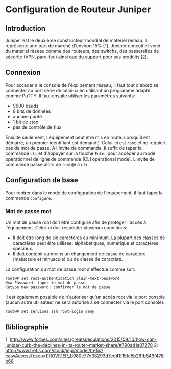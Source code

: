 <head><link rel="stylesheet" type="text/css" href="style.css"></head>

<!-- https://www.juniper.net/techpubs/en_US/junos15.1/topics/task/configuration/root-password.html -->

# Configuration de Routeur Juniper

## Introduction
Juniper est le deuxième constructeur mondial de matériel réseau. Il représente une part de marché d'environ 15% [1]. Juniper conçoit et vend du matériel réseau comme des routeurs, des switchs, des passerelles de sécurité (VPN, pare-feu) ainsi que du support pour ses produits [2].

## Connexion
Pour accéder à la console de l'équipement réseau, il faut tout d'abord se connecter au port série de celui-ci en utilisant un programme adapté comme PuTTY. Il faut ensuite utiliser les paramètres suivants:

* 9600 bauds
* 8 bits de données
* aucune parité
* 1 bit de stop
* pas de contrôle de flux

Ensuite seulement, l'équipement peut être mis en route. Lorsqu'il est démarré, un premier identifiant est demandé. Celui-ci est `root` et ne requiert pas de mot de passe.
A l'invite de commande, il suffit de taper la commande `cli` et d'appuyer sur la touche `Enter` pour accéder au mode opérationnel de ligne de commande (CLI operational mode). L'invite de commande passe alors de `root@#` à `cli`

## Configuration de base
Pour rentrer dans le mode de configuration de l'équipement, il faut taper la commande `configure`. 

### Mot de passe root
Un mot de passe root doit être configuré afin de protéger l'accès à l'équipement. Celui-ci doit respecter plusieurs conditions:

* Il doit être long de six caractères au minimum. La plupart des classes de caractères peut être utilisée: alphabétiques, numérique et caractères spéciaux.
* Il doit contenir au moins un changement de casse de caractère (majucsule et minuscule) ou de classe de caractère.

La configuration du mot de passe root s'effectue comme suit: 
	
	root@# set root-authentication plain-text-password
	New Password: taper le mot de passe
	Retype new password: confirmer le mot de passe

Il est également possible de n'autoriser qu'un accès root via le port console (aucun autre utilisateur ne sera autorisé à se connecter via le port console):

	root@# set services ssh root-login deny


## Bibliographie
1: http://www.forbes.com/sites/greatspeculations/2015/09/10/how-can-juniper-curb-the-declines-in-its-router-market-share/#790ad1a07278
2: http://www.trefis.com/stock/jnpr/model/trefis?easyAccessToken=PROVIDER_b980e77d38293d7ed41f15fc5b26fb649f476b68